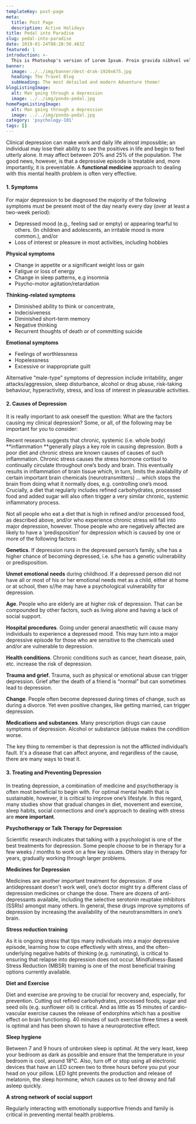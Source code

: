 ```yaml
---
templateKey: post-page
meta:
  title: Post Page
  description: Active Holidays
title: Pedal into Paradise
slug: pedal-into-paradise
date: 2019-01-24T08:28:50.483Z
featured: 1
introduction: >-
  This is Photoshop's version of Lorem Ipsum. Proin gravida nibhvel velit auctor aliquet. Aenean sollicitudin, lorem quisbibendum auctor, nisi elit consequat ipsum, Duis sed odio sitamet nibh vulputate cursus a it amet mauris.
banner:
  image: ../../img/banner/dest-drak-1920x675.jpg
  heading: The Travel Blog
  subHeading: The most detailed and modern Adventure theme!
blogListingImage:
  alt: Man going through a depression
  image: ../../img/pondo-pedal.jpg
homePageListingImage:
  alt: Man going through a depression
  image: ../../img/pondo-pedal.jpg
category: 'psychology-101'
tags: []
---
```


Clinical depression can make work and daily life almost impossible; an individual may lose their ability to see the positives in life and begin to feel utterly alone. It may affect between 20% and 25% of the population. The good news, however, is that a depressive episode is treatable and, more importantly, it is preventable. A **functional medicine** approach to dealing with this mental health problem is often very effective.

<h4>1.   Symptoms</h4>

For major depression to be diagnosed the majority of the following symptoms must be present most of the day nearly every day (over at least a two-week period):

- Depressed mood (e.g., feeling sad or empty) or appearing tearful to others. (In children and adolescents, an irritable mood is more common.), and/or
- Loss of interest or pleasure in most activities, including hobbies

**Physical symptoms**

- Change in appetite or a significant weight loss or gain
- Fatigue or loss of energy
- Change in sleep patterns, e.g insomnia
- Psycho-motor agitation/retardation

**Thinking-related symptoms**

- Diminished ability to think or concentrate,
- Indecisiveness
- Diminished short-term memory
- Negative thinking
- Recurrent thoughts of death or of committing suicide

**Emotional symptoms**

- Feelings of worthlessness
- Hopelessness
- Excessive or inappropriate guilt

Alternative “male-type” symptoms of depression include irritability, anger attacks/aggression, sleep disturbance, alcohol or drug abuse, risk-taking behaviour, hyperactivity, stress, and loss of interest in pleasurable activities.

<h4>2.   Causes of Depression</h4>

It is really important to ask oneself the question: What are the factors causing my clinical depression? Some, or all, of the following may be important for you to consider:

Recent research suggests that chronic, systemic (i.e. whole body) **inflammation **generally plays a key role in causing depression. Both a poor diet and chronic stress are known causes of causes of such inflammation. Chronic stress causes the stress hormone cortisol to continually circulate throughout one’s body and brain. This eventually results in inflammation of brain tissue which, in turn, limits the availability of certain important brain chemicals (neurotransmitters) ... which stops the brain from doing what it normally does, e.g. controlling one’s mood. Crucially, a diet that regularly includes refined carbohydrates, processed food and added sugar will also often trigger a very similar chronic, systemic inflammatory process.

Not all people who eat a diet that is high in refined and/or processed food, as described above, and/or who experience chronic stress will fall into major depression, however. Those people who are negatively affected are likely to have a ‘predisposition’ for depression which is caused by one or more of the following factors:

**Genetics**. If depression runs in the depressed person’s family, s/he has a higher chance of becoming depressed, i.e. s/he has a genetic vulnerability or predisposition.

**Unmet emotional needs** during childhood. If a depressed person did not have all or most of his or her emotional needs met as a child, either at home or at school, then s//he may have a psychological vulnerability for depression.

**Age**. People who are elderly are at higher risk of depression. That can be compounded by other factors, such as living alone and having a lack of social support.

**Hospital procedures**. Going under general anaesthetic will cause many individuals to experience a depressed mood. This may turn into a major depressive episode for those who are sensitive to the chemicals used and/or are vulnerable to depression.

**Health conditions**. Chronic conditions such as cancer, heart disease, pain, etc. increase the risk of depression.

**Trauma and grief.** Trauma, such as physical or emotional abuse can trigger depression. Grief after the death of a friend is “normal” but can sometimes lead to depression.

**Change**. People often become depressed during times of change, such as during a divorce. Yet even positive changes, like getting married, can trigger depression.

**Medications and substances**. Many prescription drugs can cause symptoms of depression. Alcohol or substance (ab)use makes the condition worse.

The key thing to remember is that depression is not the afflicted individual’s fault. It's a disease that can affect anyone, and regardless of the cause, there are many ways to treat it.

<h4>3.   Treating and Preventing Depression</h4>

In treating depression, a combination of medicine and psychotherapy is often most beneficial to begin with. For optimal mental health that is sustainable, however, it is critical to improve one’s lifestyle. In this regard, many studies show that gradual changes in diet, movement and exercise, sleep habits, social connections and one’s approach to dealing with stress are **more important**.

**Psychotherapy or Talk Therapy for Depression**

Scientific research indicates that talking with a psychologist is one of the best treatments for depression. Some people choose to be in therapy for a few weeks / months to work on a few key issues. Others stay in therapy for years, gradually working through larger problems.

**Medicines for Depression**

Medicines are another important treatment for depression. If one antidepressant doesn't work well, one’s doctor might try a different class of depression medicines or change the dose. There are dozens of anti-depressants available, including the selective serotonin reuptake inhibitors (SSRIs) amongst many others. In general, these drugs improve symptoms of depression by increasing the availability of the neurotransmitters in one’s brain.

**Stress reduction training**

As it is ongoing stress that tips many individuals into a major depressive episode, learning how to cope effectively with stress, and the often-underlying negative habits of thinking (e.g. ruminating), is critical to ensuring that relapse into depression does not occur. Mindfulness-Based Stress Reduction (MBSR) training is one of the most beneficial training options currently available.

**Diet and Exercise**

Diet and exercise are proving to be crucial for recovery and, especially, for prevention. Cutting out refined carbohydrates, processed foods, sugar and seed oils (e.g. sunflower oil) is critical. And as little as 15 minutes of cardio-vascular exercise causes the release of endorphins which has a positive effect on brain functioning. 40 minutes of such exercise three times a week is optimal and has been shown to have a neuroprotective effect.

**Sleep hygiene**

Between 7 and 9 hours of unbroken sleep is optimal. At the very least, keep your bedroom as dark as possible and ensure that the temperature in your bedroom is cool, around 18°C. Also, turn off or stop using all electronic devices that have an LED screen two to three hours before you put your head on your pillow. LED light prevents the production and release of melatonin, the sleep hormone, which causes us to feel drowsy and fall asleep quickly.

**A strong network of social support**

Regularly interacting with emotionally supportive friends and family is critical in preventing mental health problems.
